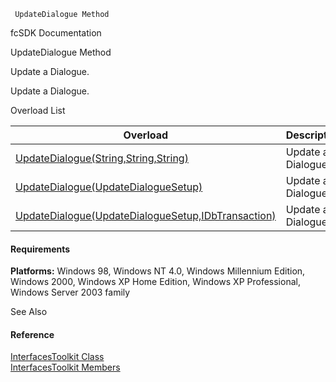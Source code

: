 ﻿     UpdateDialogue Method                                                   

fcSDK Documentation

UpdateDialogue Method

Update a Dialogue.

Update a Dialogue.

Overload List

| Overload | Description |
| --- | --- |
| [UpdateDialogue(String,String,String)](FChoice.Toolkits.Clarify~FChoice.Toolkits.Clarify.Interfaces.InterfacesToolkit~UpdateDialogue(String,String,String).md) | Update a Dialogue.   |
| [UpdateDialogue(UpdateDialogueSetup)](FChoice.Toolkits.Clarify~FChoice.Toolkits.Clarify.Interfaces.InterfacesToolkit~UpdateDialogue(UpdateDialogueSetup).md) | Update a Dialogue.   |
| [UpdateDialogue(UpdateDialogueSetup,IDbTransaction)](FChoice.Toolkits.Clarify~FChoice.Toolkits.Clarify.Interfaces.InterfacesToolkit~UpdateDialogue(UpdateDialogueSetup,IDbTransaction).md) | Update a Dialogue.   |

#### Requirements

**Platforms:** Windows 98, Windows NT 4.0, Windows Millennium Edition, Windows 2000, Windows XP Home Edition, Windows XP Professional, Windows Server 2003 family

See Also

#### Reference

[InterfacesToolkit Class](FChoice.Toolkits.Clarify~FChoice.Toolkits.Clarify.Interfaces.InterfacesToolkit.md)  
[InterfacesToolkit Members](FChoice.Toolkits.Clarify~FChoice.Toolkits.Clarify.Interfaces.InterfacesToolkit_members.md)